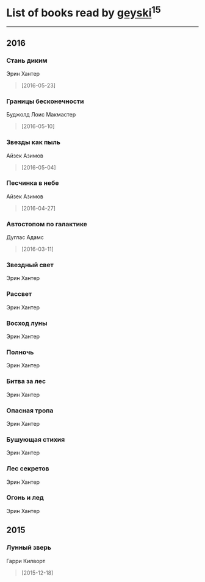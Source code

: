 # List of books read by [geyski](https://vk.com/geyski)<sup>15</sup>
---

## 2016

### Стань диким
Эрин Хантер
> [2016-05-23] 


### Границы бесконечности
Буджолд Лоис Макмастер
> [2016-05-10] 


### Звезды как пыль
Айзек Азимов
> [2016-05-04] 


### Песчинка в небе
Айзек Азимов
> [2016-04-27] 


### Автостопом по галактике
Дуглас Адамс
> [2016-03-11] 


### Звездный свет
Эрин Хантер


### Рассвет
Эрин Хантер


### Восход луны
Эрин Хантер


### Полночь
Эрин Хантер


### Битва за лес
Эрин Хантер


### Опасная тропа
Эрин Хантер


### Бушующая стихия
Эрин Хантер


### Лес секретов
Эрин Хантер


### Огонь и лед
Эрин Хантер



## 2015

### Лунный зверь
Гарри Килворт
> [2015-12-18] 



